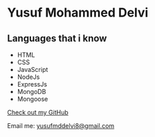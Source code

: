 # Yusuf Mohammed Delvi

## Languages that i know

- HTML
- CSS
- JavaScript
- NodeJs
- ExpressJs
- MongoDB
- Mongoose

[Check out my GitHub](https://github.com/yusuf-delvi)

Email me: yusufmddelvi8@gmail.com